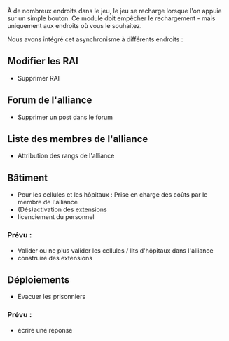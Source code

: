 À de nombreux endroits dans le jeu, le jeu se recharge lorsque l'on appuie sur un simple bouton. Ce module doit empêcher le rechargement - mais uniquement aux endroits où vous le souhaitez.

Nous avons intégré cet asynchronisme à différents endroits :

## Modifier les RAI
* Supprimer RAI

## Forum de l'alliance
* Supprimer un post dans le forum

## Liste des membres de l'alliance
* Attribution des rangs de l'alliance

## Bâtiment
* Pour les cellules et les hôpitaux : Prise en charge des coûts par le membre de l'alliance
* (Dés)activation des extensions
* licenciement du personnel

### Prévu :
* Valider ou ne plus valider les cellules / lits d'hôpitaux dans l'alliance
* construire des extensions

## Déploiements
* Evacuer les prisonniers

### Prévu :
* écrire une réponse
